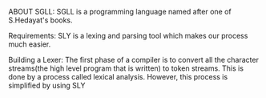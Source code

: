 ABOUT SGLL:
SGLL is a programming language named after one of S.Hedayat's books.



Requirements:
SLY is a lexing and parsing tool which makes our process much easier.


Building a Lexer:
The first phase of a compiler is to convert all the character streams(the high level program that is written) to token streams. This is done by a process called lexical analysis. However, this process is simplified by using SLY

